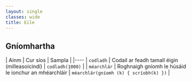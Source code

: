 ```yaml
---
layout: single
classes: wide
title: Eile
---
```


## Gníomhartha

| Ainm | Cur síos | Sampla |
|----
| `codladh` | Codail ar feadh tamall éigin (milleasoicindí)  | `codladh(1000)` |
| `méarchlár` | Roghnaigh gníomh le húsáid le ionchur an mhéarchláir | `méarchlár(gníomh (k) { scríobh(k) })` |
